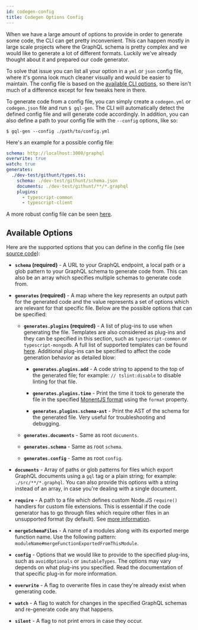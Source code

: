 ```yaml
---
id: codegen-config
title: Codegen Options Config
---
```


When we have a large amount of options to provide in order to generate some code, the CLI can get pretty inconvenient. This can happen mostly in large scale projects where the GraphQL schema is pretty complex and we would like to generate a lot of different formats. Luckily we've already thought about it and prepared our code generator.

To solve that issue you can list all your option in a `yml` or `json` config file, where it's gonna look much cleaner visually and would be easier to maintain. The config file is based on the [available CLI options](./cli-commands), so there isn't much of a difference except for few tweaks here in there.

To generate code from a config file, you can simply create a `codegen.yml` or `codegen.json` file and run `$ gql-gen`. The CLI will automatically detect the defined config file and will generate code accordingly. In addition, you can also define a path to your config file with the `--config` options, like so:

    $ gql-gen --config ./path/to/config.yml

Here's an example for a possible config file:

```yml
schema: http://localhost:3000/graphql
overwrite: true
watch: true
generates:
  ./dev-test/githunt/types.ts:
    schema: ./dev-test/githunt/schema.json
    documents: ./dev-test/githunt/**/*.graphql
    plugins:
      - typescript-common
      - typescript-client
```

A more robust config file can be seen [here](https://github.com/dotansimha/graphql-code-generator/blob/70003040cfc3bf01a3d8eea9d4b2b5adec4ef77a/dev-test/codegen.yml).

## Available Options

Here are the supported options that you can define in the config file (see [source code](https://github.com/dotansimha/graphql-code-generator/blob/70003040cfc3bf01a3d8eea9d4b2b5adec4ef77a/packages/graphql-codegen-core/src/new-types.ts#L36)):

- **`schema` (required)** - A URL to your GraphQL endpoint, a local path or a glob pattern to your GraphQL schema to generate code from. This can also be an array which specifies multiple schemas to generate code from.

- **`generates` (required)** - A map where the key represents an output path for the generated code and the value represents a set of options which are relevant for that specific file. Below are the possible options that can be specified:

  - **`generates.plugins` (required)** - A list of plug-ins to use when generating the file. Templates are also considered as plug-ins and they can be specified in this section, such as `typescript-common` or `typescript-mongodb`. A full list of supported templates can be found [here](../templates). Additional plug-ins can be specified to affect the code generation behavior as detailed blow:

    - **`generates.plugins.add`** - A code string to append to the top of the generated file; for example: `// tslint:disable` to disable linting for that file.

    - **`generates.plugins.time`** - Print the time it took to generate the file in the specified [MonentJS format](https://momentjs.com/) using the `format` property.

    - **`generates.plugins.schema-ast`** - Print the AST of the schema for the generated file. Very useful for troubleshooting and debugging.

  - **`generates.documents`** - Same as root `documents`.

  - **`generates.schema`** - Same as root `schema`.

  - **`generates.config`** - Same as root `config`.

- **`documents`** - Array of paths or glob patterns for files which export GraphQL documents using a `gql` tag or a plain string; for example: `./src/**/*.graphql`. You can also provide this options with a string instead of an array, in case you're dealing with a single document.

- **`require`** - A path to a file which defines custom Node.JS `require()` handlers for custom file extensions. This is essential if the code generator has to go through files which require other files in an unsupported format (by default). See [more information](https://gist.github.com/jamestalmage/df922691475cff66c7e6).

- **`mergeSchemaFiles`** - A name of a modules along with its exported merge function name. Use the following pattern: `moduleName#mergeFunctionExportedFromThisModule`.

- **`config`** - Options that we would like to provide to the specified plug-ins, such as `avoidOptionals` or `imutableTypes`. The options may vary depends on what plug-ins you specified. Read the documentation of that specific plug-in for more information.

- **`overwrite`** - A flag to overwrite files in case they're already exist when generating code.

- **`watch`** - A flag to watch for changes in the specified GraphQL schemas and re-generate code any that happens.

- **`silent`** - A flag to not print errors in case they occur.
